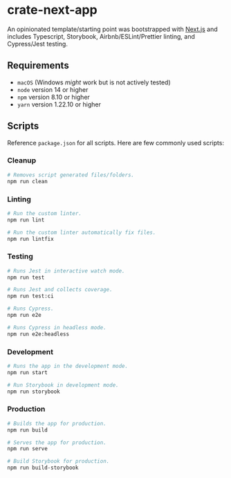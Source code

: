 # crate-next-app

An opinionated template/starting point was bootstrapped with [Next.js](https://nextjs.org) and includes Typescript, Storybook, Airbnb/ESLint/Prettier linting, and Cypress/Jest testing.

## Requirements

- `macOS` (Windows _might_ work but is not actively tested)
- `node` version 14 or higher
- `npm` version 8.10 or higher
- `yarn` version 1.22.10 or higher

## Scripts

Reference `package.json` for all scripts. Here are few commonly used scripts:

### Cleanup

```sh
# Removes script generated files/folders.
npm run clean
```

### Linting

```sh
# Run the custom linter.
npm run lint

# Run the custom linter automatically fix files.
npm run lintfix
```

### Testing

```sh
# Runs Jest in interactive watch mode.
npm run test

# Runs Jest and collects coverage.
npm run test:ci

# Runs Cypress.
npm run e2e

# Runs Cypress in headless mode.
npm run e2e:headless
```

### Development

```sh
# Runs the app in the development mode.
npm run start

# Run Storybook in development mode.
npm run storybook
```

### Production

```sh
# Builds the app for production.
npm run build

# Serves the app for production.
npm run serve

# Build Storybook for production.
npm run build-storybook
```
